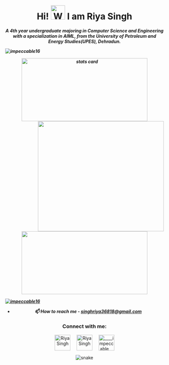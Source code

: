  <h1 align="center"> Hi! <img src="https://raw.githubusercontent.com/nixin72/nixin72/master/wave.gif" 
         alt="Waving hand animated gif"
         height="45"
         width="45" />  I am Riya Singh </h1>
<h5 align="center">

A 4th year undergraduate majoring in Computer Science and Engineering with a specialization in AIML, from the University of Petroleum and Energy Studies(UPES), Dehradun. 

<p align="left"> <img src="https://komarev.com/ghpvc/?username=impeccable16&label=Profile%20views&color=0e75b6&style=flat" alt="impeccable16" /> </p>
<a align= "center" href="https://github.com/impeccable16">
<img alt= "stats card" height="200px" width="400" src="https://github-readme-streak-stats.herokuapp.com/?user=impeccable16&theme=radical">
<img align="right" height="350" width="400" src="https://cdn.dribbble.com/users/2238041/screenshots/4763918/working.gif" /> </a>
</p>
<img height="200px" width="400" src="https://github-readme-stats.vercel.app/api?username=impeccable16&count_private=true&theme=radical&show_icons=true" />

<p align="left"> <a href="https://twitter.com/_impeccable16?t=MJuBvbfpTPjoVSMLxYI76w&s=08" target="blank"><img src="https://img.shields.io/twitter/follow/_impeccable16?logo=twitter&style=for-the-badge" alt="impeccable16" /></a> </p>

- 📫 How to reach me -  **singhriya36818@gmail.com**
<h3 align="center">Connect with me:</h3>
<p align="center">
<a href="https://twitter.com/_impeccable16?t=MJuBvbfpTPjoVSMLxYI76w&s=08" target="blank"><img align="center" src="https://img.icons8.com/cute-clipart/64/000000/twitter.png" alt="Riya Singh" height="50" width="50" /></a> &nbsp;&nbsp;&nbsp;
<a href="https://www.linkedin.com/in/riya-singh-651215219" target="blank"><img align="center" src="https://img.icons8.com/cute-clipart/64/000000/linkedin.png" alt="Riya Singh" height="50" width="50" /></a>&nbsp;&nbsp;&nbsp;&nbsp;
<a href="https://instagram.com/____impeccable____?igshid=YzgyMTM2MGM=" target="blank"><img align="center" src="https://img.icons8.com/cute-clipart/64/000000/instagram-new.png" alt="____impeccable____" height="50" width="50" /></a></br>

<p align="center">
  <img src="https://github.com/ishikkkkaaaa/ishikkkkaaaa/raw/output/github-contribution-grid-snake.svg" alt="snake"></center>
</p>

